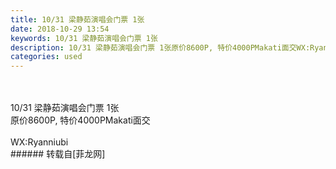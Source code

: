 ```yaml
---
title: 10/31 梁静茹演唱会门票 1张
date: 2018-10-29 13:54
keywords: 10/31 梁静茹演唱会门票 1张
description: 10/31 梁静茹演唱会门票 1张原价8600P, 特价4000PMakati面交WX:Ryanniubi
categories: used
---
```

<td class="t_f" id="postmessage_2184050">

<br/>
<br/>
10/31 梁静茹演唱会门票 1张<br/>
原价8600P, 特价4000PMakati面交<br/>
<br/>
WX:Ryanniubi<br/>
</td>
###### 转载自[菲龙网]
